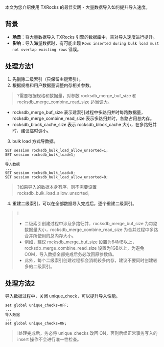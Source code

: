 本文为您介绍使用 TXRocks 的最佳实践 - 大量数据导入如何提升导入速度。

## 背景
- **场景**：将大量数据导入 TXRocks 引擎的数据库中，需对导入速度进行提升。
- **影响**：导入海量数据时，有可能出现 `Rows inserted during bulk load must not overlap existing rows` 错误。

## 处理方法1
1. 先删除二级索引（只保留主键索引）。
2. 根据规格和用户数据量调整内存相关参数。
>?需要根据规格和数据量，对参数 rocksdb_merge_buf_size 和 rocksdb_merge_combine_read_size 适当调大。
>
 - rocksdb_merge_buf_size 表示建索引过程中多路归并时每路数据量，rocksdb_merge_combine_read_size 表示多路归并时，各路占用总内存。
 - rocksdb_block_cache_size 表示 rocksdb_block_cache 大小，在多路归并时，建议临时调小。
3. bulk load 方式导数据。
```
SET session rocksdb_bulk_load_allow_unsorted=1;
SET session rocksdb_bulk_load=1;
...
导入数据
...
SET session rocksdb_bulk_load=0;
SET session rocksdb_bulk_load_allow_unsorted=0;
```
>?如果导入的数据本身有序，则不需要设置 rocksdb_bulk_load_allow_unsorted。
4. 重建二级索引，可以在全部数据导入完成后，逐个重建二级索引。
>!
>- 二级索引创建过程中涉及多路归并，rocksdb_merge_buf_size 为每路数据量大小，rocksdb_merge_combine_read_size 为合并过程中多路合并所使用的总内存大小。
>- 例如，建议 rocksdb_merge_buf_size 设置为64MB以上，rocksdb_merge_combine_read_size 设置为1GB以上，为避免 OOM，导入数据全部完成后务必改回原参数值。
>- 此外，每个二级索引创建过程都会消耗较多内存，建议不要同时创建较多的二级索引。

## 处理方法2
导入数据过程中，关闭 unique_check，可以提升导入性能。
```
set global unique_checks=OFF;
...
导入数据
...
set global unique_checks=ON;
```
>!处理完成后，务必将 unique_checks 改回 ON，否则后续正常事务写入的 insert 操作不会进行唯一性检查。

